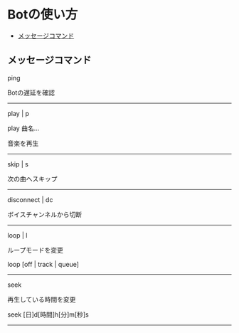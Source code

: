 # Botの使い方

- [メッセージコマンド](#メッセージコマンド)

## メッセージコマンド

ping

Botの遅延を確認

---

play | p

play 曲名...

音楽を再生

---

skip | s

次の曲へスキップ

---

disconnect | dc

ボイスチャンネルから切断

---

loop | l

ループモードを変更

loop [off | track | queue]

---

seek

再生している時間を変更

seek [日]d[時間]h[分]m[秒]s

---